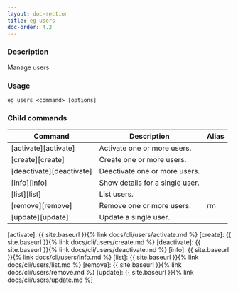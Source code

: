 ```yaml
---
layout: doc-section
title: eg users
doc-order: 4.2
---
```


### Description

Manage users

### Usage

```shell
eg users <command> [options]
```

### Child commands

| Command                  | Description                     | Alias |
| ---                      | ---                             | ---   |
| [activate][activate]     | Activate one or more users.     |       |
| [create][create]         | Create one or more users.       |       |
| [deactivate][deactivate] | Deactivate one or more users.   |       |
| [info][info]             | Show details for a single user. |       |
| [list][list]             | List users.                     |       |
| [remove][remove]         | Remove one or more users.       | rm    |
| [update][update]         | Update a single user.           |       |


[activate]: {{ site.baseurl }}{% link docs/cli/users/activate.md %}
[create]: {{ site.baseurl }}{% link docs/cli/users/create.md %}
[deactivate]: {{ site.baseurl }}{% link docs/cli/users/deactivate.md %}
[info]: {{ site.baseurl }}{% link docs/cli/users/info.md %}
[list]: {{ site.baseurl }}{% link docs/cli/users/list.md %}
[remove]: {{ site.baseurl }}{% link docs/cli/users/remove.md %}
[update]: {{ site.baseurl }}{% link docs/cli/users/update.md %}
